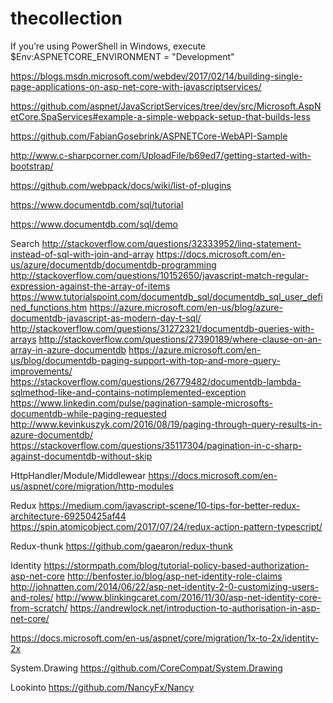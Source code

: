 # thecollection

If you’re using PowerShell in Windows, execute $Env:ASPNETCORE_ENVIRONMENT = "Development"

https://blogs.msdn.microsoft.com/webdev/2017/02/14/building-single-page-applications-on-asp-net-core-with-javascriptservices/

https://github.com/aspnet/JavaScriptServices/tree/dev/src/Microsoft.AspNetCore.SpaServices#example-a-simple-webpack-setup-that-builds-less

https://github.com/FabianGosebrink/ASPNETCore-WebAPI-Sample

http://www.c-sharpcorner.com/UploadFile/b69ed7/getting-started-with-bootstrap/

https://github.com/webpack/docs/wiki/list-of-plugins

https://www.documentdb.com/sql/tutorial

https://www.documentdb.com/sql/demo

Search
http://stackoverflow.com/questions/32333952/linq-statement-instead-of-sql-with-join-and-array
https://docs.microsoft.com/en-us/azure/documentdb/documentdb-programming
http://stackoverflow.com/questions/10152650/javascript-match-regular-expression-against-the-array-of-items
https://www.tutorialspoint.com/documentdb_sql/documentdb_sql_user_defined_functions.htm
https://azure.microsoft.com/en-us/blog/azure-documentdb-javascript-as-modern-day-t-sql/
http://stackoverflow.com/questions/31272321/documentdb-queries-with-arrays
http://stackoverflow.com/questions/27390189/where-clause-on-an-array-in-azure-documentdb
https://azure.microsoft.com/en-us/blog/documentdb-paging-support-with-top-and-more-query-improvements/
https://stackoverflow.com/questions/26779482/documentdb-lambda-sqlmethod-like-and-contains-notimplemented-exception
https://www.linkedin.com/pulse/pagination-sample-microsofts-documentdb-while-paging-requested
http://www.kevinkuszyk.com/2016/08/19/paging-through-query-results-in-azure-documentdb/
https://stackoverflow.com/questions/35117304/pagination-in-c-sharp-against-documentdb-without-skip

HttpHandler/Module/Middlewear
https://docs.microsoft.com/en-us/aspnet/core/migration/http-modules

Redux
https://medium.com/javascript-scene/10-tips-for-better-redux-architecture-69250425af44
https://spin.atomicobject.com/2017/07/24/redux-action-pattern-typescript/

Redux-thunk
https://github.com/gaearon/redux-thunk

Identity
https://stormpath.com/blog/tutorial-policy-based-authorization-asp-net-core
http://benfoster.io/blog/asp-net-identity-role-claims
http://johnatten.com/2014/06/22/asp-net-identity-2-0-customizing-users-and-roles/
http://www.blinkingcaret.com/2016/11/30/asp-net-identity-core-from-scratch/
https://andrewlock.net/introduction-to-authorisation-in-asp-net-core/

https://docs.microsoft.com/en-us/aspnet/core/migration/1x-to-2x/identity-2x

System.Drawing
https://github.com/CoreCompat/System.Drawing


Lookinto
https://github.com/NancyFx/Nancy
